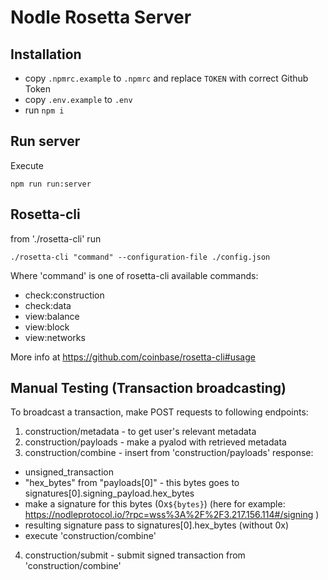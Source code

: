 # Nodle Rosetta Server

## Installation

* copy `.npmrc.example` to `.npmrc` and replace `TOKEN` with correct Github Token
* copy `.env.example` to `.env`
* run `npm i`

## Run server

Execute

```
npm run run:server
```

## Rosetta-cli
from './rosetta-cli' run
```
./rosetta-cli "command" --configuration-file ./config.json
```
Where 'command' is one of rosetta-cli available commands:
* check:construction
* check:data
* view:balance           
* view:block
* view:networks

More info at https://github.com/coinbase/rosetta-cli#usage

## Manual Testing (Transaction broadcasting)
To broadcast a transaction, make POST requests to following endpoints:
1. construction/metadata - to get user's relevant metadata
2. construction/payloads - make a pyalod with retrieved metadata
3. construction/combine - insert from 'construction/payloads' response:
  * unsigned_transaction
  * "hex_bytes" from "payloads[0]" - this bytes goes to signatures[0].signing_payload.hex_bytes
  * make a signature for this bytes (0x`${bytes}`) (here for example: https://nodleprotocol.io/?rpc=wss%3A%2F%2F3.217.156.114#/signing )
  * resulting signature pass to signatures[0].hex_bytes (without 0х)
  * execute 'construction/combine'
4. construction/submit - submit signed transaction from 'construction/combine'

